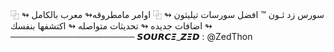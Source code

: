 ⿻ سورس زد ثـون ™ افضل سورسات تيليثون ↬
⿻ اوامر مامطروقه↬ معرب بالكامل ↬ اضافات جديده ↬ تحديثات متواصله ↬ اكتشفها بنفسك ↬
────────────────────
𝙎𝙊𝙐𝙍𝘾𝞝_𝙕𝞝𝘿 : @ZedThon
